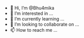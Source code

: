 - 👋 Hi, I’m @Bhu4mika
- 👀 I’m interested in ...
- 🌱 I’m currently learning ...
- 💞️ I’m looking to collaborate on ...
- 📫 How to reach me ...

<!---
Bhu4mika/Bhu4mika is a ✨ special ✨ repository because its `README.md` (this file) appears on your GitHub profile.
You can click the Preview link to take a look at your changes.
--->

